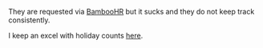 They are requested via [BambooHR](https://hybridtheory.bamboohr.com/home/) but it sucks and they do not keep track consistently.

I keep an excel with holiday counts [here](https://docs.google.com/spreadsheets/d/1odErBjPQqE0Ym06myK6nim7vT6XWG4cAQ1iyZudczRM/edit#gid=0).